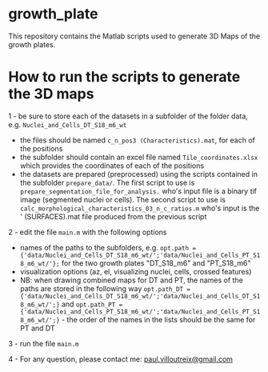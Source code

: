 # growth_plate
This repository contains the Matlab scripts used to generate 3D Maps of the growth plates.


# How to run the scripts to generate the 3D maps

1 - be sure to store each of the datasets in a subfolder of the folder data, e.g. ```Nuclei_and_Cells_DT_S18_m6_wt```
  * the files should be named ```c_n_pos3 (Characteristics).mat```, for each of the positions
  * the subfolder should contain an excel file named ```Tile_coordinates.xlsx``` which provides the coordinates of each of the positions
  * the datasets are prepared (preprocessed) using the scripts contained in the subfolder ```prepare_data/```. The first script to use is ```prepare_segmentation_file_for_analysis.``` who's input file is a binary tif image (segmented nuclei or cells). The second script to use is ```calc_morphological_characteristics_03_n_c_ratios.m``` who's input is the ' (SURFACES).mat file produced from the previous script
  
2 - edit the file ```main.m``` with the following options
  * names of the paths to the subfolders, e.g. ``` opt.path = {'data/Nuclei_and_Cells_DT_S18_m6_wt/';'data/Nuclei_and_Cells_PT_S18_m6_wt/'}; ``` for the two growth plates "DT_S18_m6" and "PT_S18_m6"
  * visualization options (az, el, visualizing nuclei, cells, crossed features)
  * NB: when drawing combined maps for DT and PT, the names of the paths are stored in the following way ```opt.path_DT = {'data/Nuclei_and_Cells_DT_S18_m6_wt/';'data/Nuclei_and_Cells_DT_S18_m6_wt/';}``` and ```opt.path_PT = {'data/Nuclei_and_Cells_PT_S18_m6_wt/';'data/Nuclei_and_Cells_PT_S18_m6_wt/';}``` - the order of the names in the lists should be the same for PT and DT
  
3 - run the file ```main.m```

4 - For any question, please contact me: paul.villoutreix@gmail.com
